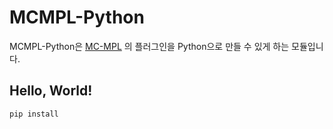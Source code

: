 # MCMPL-Python
MCMPL-Python은 [MC-MPL](https://github.com/devngho/mcmpl) 의 플러그인을 Python으로 만들 수 있게 하는 모듈입니다.
## Hello, World!
```commandline
pip install 
```